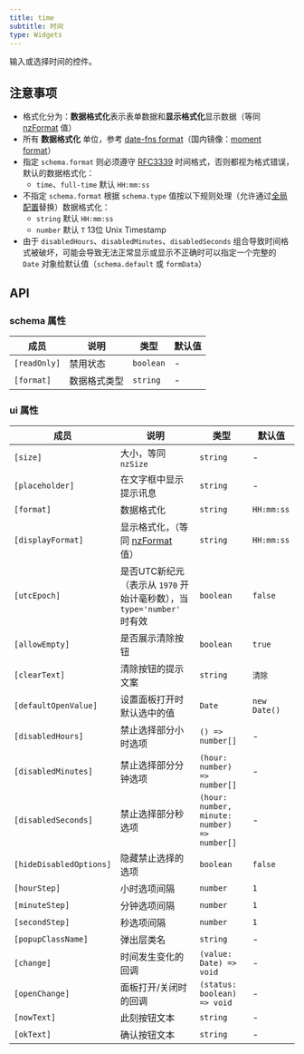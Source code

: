 ```yaml
---
title: time
subtitle: 时间
type: Widgets
---
```


输入或选择时间的控件。

## 注意事项

- 格式化分为：**数据格式化**表示表单数据和**显示格式化**显示数据（等同 [nzFormat](https://ng.ant.design/components/time-picker/zh#api) 值）
- 所有 **数据格式化** 单位，参考 [date-fns format](https://date-fns.org/v1.29.0/docs/format)（国内镜像：[moment format](http://momentjs.cn/docs/#/displaying/format/)）
- 指定 `schema.format` 则必须遵守 [RFC3339](https://tools.ietf.org/html/rfc3339#section-5.6) 时间格式，否则都视为格式错误，默认的数据格式化：
  - `time`、`full-time` 默认 `HH:mm:ss`
- 不指定 `schema.format` 根据 `schema.type` 值按以下规则处理（允许通过[全局配置](/docs/global-config)替换）数据格式化：
  - `string` 默认 `HH:mm:ss`
  - `number` 默认 `T` 13位 Unix Timestamp
- 由于 `disabledHours`、`disabledMinutes`、`disabledSeconds` 组合导致时间格式被破坏，可能会导致无法正常显示或显示不正确时可以指定一个完整的 `Date` 对象给默认值（`schema.default` 或 `formData`）

## API

### schema 属性

| 成员 | 说明 | 类型 | 默认值 |
|----|----|----|-----|
| `[readOnly]` | 禁用状态 | `boolean` | - |
| `[format]` | 数据格式类型 | `string` | - |

### ui 属性

| 成员 | 说明 | 类型 | 默认值 |
|----|----|----|-----|
| `[size]` | 大小，等同 `nzSize` | `string` | - |
| `[placeholder]` | 在文字框中显示提示讯息 | `string` | - |
| `[format]` | 数据格式化 | `string` | `HH:mm:ss` |
| `[displayFormat]` | 显示格式化，（等同 [nzFormat](https://ng.ant.design/components/time-picker/zh#api) 值） | `string` | `HH:mm:ss` |
| `[utcEpoch]` | 是否UTC新纪元（表示从 `1970` 开始计毫秒数），当 `type='number'` 时有效 | `boolean` | `false` |
| `[allowEmpty]` | 是否展示清除按钮 | `boolean` | `true` |
| `[clearText]` | 清除按钮的提示文案 | `string` | `清除` |
| `[defaultOpenValue]` | 设置面板打开时默认选中的值 | `Date` | `new Date()` |
| `[disabledHours]` | 禁止选择部分小时选项 | `() => number[]` | - |
| `[disabledMinutes]` | 禁止选择部分分钟选项 | `(hour: number) => number[]` | - |
| `[disabledSeconds]` | 禁止选择部分秒选项 | `(hour: number, minute: number) => number[]` | - |
| `[hideDisabledOptions]` | 隐藏禁止选择的选项 | `boolean` | `false` |
| `[hourStep]` | 小时选项间隔 | `number` | `1` |
| `[minuteStep]` | 分钟选项间隔 | `number` | `1` |
| `[secondStep]` | 秒选项间隔 | `number` | `1` |
| `[popupClassName]` | 弹出层类名 | `string` | - |
| `[change]` | 时间发生变化的回调 | `(value: Date) => void` | - |
| `[openChange]` | 面板打开/关闭时的回调 | `(status: boolean) => void` | - |
| `[nowText]` | 此刻按钮文本 | `string` | - |
| `[okText]` | 确认按钮文本 | `string` | - |

